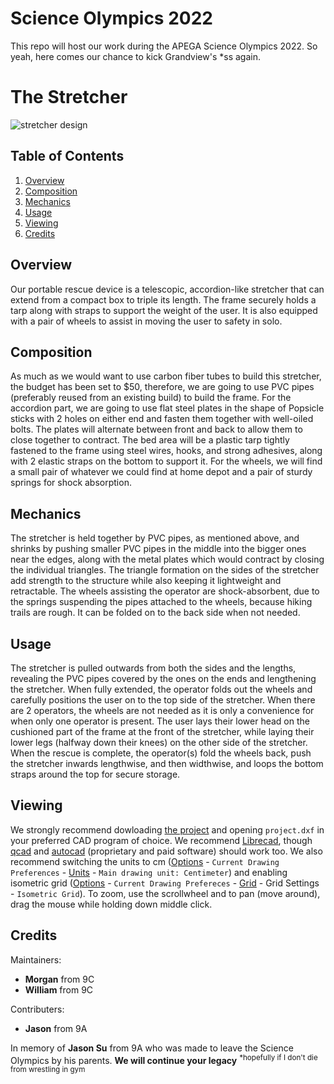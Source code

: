 # Science Olympics 2022

This repo will host our work during the APEGA Science Olympics 2022. So yeah, here comes our chance to kick Grandview's *ss again. 



# The Stretcher

![stretcher design](https://raw.githubusercontent.com/william-exe-v4/Science-Olympics-2022-stretcher/main/project.png)

## Table of Contents
1. [Overview](##Overview)
2. [Composition](##Composition)
3. [Mechanics](##Mechanics)
4. [Usage](##Usage)
5. [Viewing](##Viewing)
6. [Credits](##Credits)

## Overview
Our portable rescue device is a telescopic, accordion-like stretcher that can extend from a compact box to triple its length. The frame securely holds a tarp along with straps to support the weight of the user. It is also equipped with a pair of wheels to assist in moving the user to safety in solo. 

## Composition
As much as we would want to use carbon fiber tubes to build this stretcher, the budget has been set to $50, therefore, we are going to use PVC pipes (preferably reused from an existing build) to build the frame. For the accordion part, we are going to use flat steel plates in the shape of Popsicle sticks with 2 holes on either end and fasten them together with well-oiled bolts. The plates will alternate between front and back to allow them to close together to contract. The bed area will be a plastic tarp tightly fastened to the frame using steel wires, hooks, and strong adhesives, along with 2 elastic straps on the bottom to support it. For the wheels, we will find a small pair of whatever we could find at home depot and a pair of sturdy springs for shock absorption. 

## Mechanics
The stretcher is held together by PVC pipes, as mentioned above, and shrinks by pushing smaller PVC pipes in the middle into the bigger ones near the edges, along with the metal plates which would contract by closing the individual triangles. The triangle formation on the sides of the stretcher add strength to the structure while also keeping it lightweight and retractable. The wheels assisting the operator are shock-absorbent, due to the springs suspending the pipes attached to the wheels, because hiking trails are rough. It can be folded on to the back side when not needed. 

## Usage
The stretcher is pulled outwards from both the sides and the lengths, revealing the PVC pipes covered by the ones on the ends and lengthening the stretcher. When fully extended, the operator folds out the wheels and carefully positions the user on to the top side of the stretcher. When there are 2 operators, the wheels are not needed as it is only a convenience for when only one operator is present. The user lays their  lower head on the cushioned part of the frame at the front of the stretcher, while laying their lower legs (halfway down their knees) on the other side of the stretcher. When the rescue is complete, the operator(s) fold the wheels back, push the stretcher inwards lengthwise, and then widthwise, and loops the bottom straps around the top for secure storage. 

## Viewing
We strongly recommend dowloading [the project](https://github.com/william-exe-v4/Science-Olympics-2022-stretcher/archive/refs/heads/main.zip) and opening `project.dxf` in your preferred CAD program of choice. We recommend [Librecad](https://librecad.org/), though [qcad](https://www.qcad.org/en/) and [autocad](https://www.autodesk.ca/en/products/autocad/overview) (proprietary and paid software) should work too. We also recommend switching the units to cm (<ins>Options</ins> - `Current Drawing Preferences` - <ins>Units</ins> - `Main drawing unit: Centimeter`) and enabling isometric grid (<ins>Options</ins> - `Current Drawing Prefereces` - <ins>Grid</ins> - Grid Settings - `Isometric Grid`). To zoom, use the scrollwheel and to pan (move around), drag the mouse while holding down middle click. 

## Credits
Maintainers: 
 - **Morgan** from 9C
 - **William** from 9C

Contributers: 
 - **Jason** from 9A

In memory of **Jason Su** from 9A who was made to leave the Science Olympics by his parents. **We will continue your legacy** 
<sup>*hopefully if I don't die from wrestling in gym</sup>
